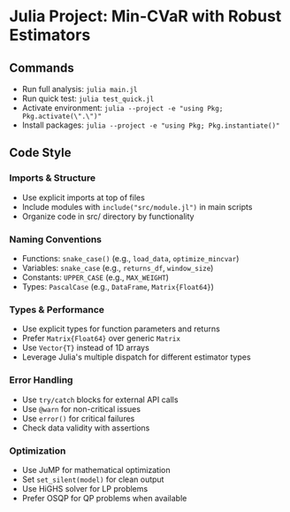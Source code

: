 # Julia Project: Min-CVaR with Robust Estimators

## Commands
- Run full analysis: `julia main.jl`
- Run quick test: `julia test_quick.jl`
- Activate environment: `julia --project -e "using Pkg; Pkg.activate(\".\")"`
- Install packages: `julia --project -e "using Pkg; Pkg.instantiate()"`

## Code Style

### Imports & Structure
- Use explicit imports at top of files
- Include modules with `include("src/module.jl")` in main scripts
- Organize code in src/ directory by functionality

### Naming Conventions
- Functions: `snake_case()` (e.g., `load_data`, `optimize_mincvar`)
- Variables: `snake_case` (e.g., `returns_df`, `window_size`)
- Constants: `UPPER_CASE` (e.g., `MAX_WEIGHT`)
- Types: `PascalCase` (e.g., `DataFrame`, `Matrix{Float64}`)

### Types & Performance
- Use explicit types for function parameters and returns
- Prefer `Matrix{Float64}` over generic `Matrix`
- Use `Vector{T}` instead of 1D arrays
- Leverage Julia's multiple dispatch for different estimator types

### Error Handling
- Use `try/catch` blocks for external API calls
- Use `@warn` for non-critical issues
- Use `error()` for critical failures
- Check data validity with assertions

### Optimization
- Use JuMP for mathematical optimization
- Set `set_silent(model)` for clean output
- Use HiGHS solver for LP problems
- Prefer OSQP for QP problems when available